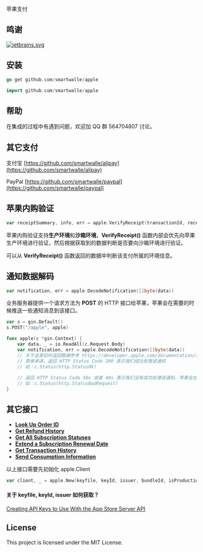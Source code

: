苹果支付

## 鸣谢

[![jetbrains.svg](jetbrains.svg)](https://www.jetbrains.com/?from=AliPay%20SDK%20for%20Go)

## 安装

```go
go get github.com/smartwalle/apple
```

```go
import github.com/smartwalle/apple
```

## 帮助

在集成的过程中有遇到问题，欢迎加 QQ 群 564704807 讨论。

## 其它支付

支付宝 [https://github.com/smartwalle/alipay](https://github.com/smartwalle/alipay)

PayPal [https://github.com/smartwalle/paypal](https://github.com/smartwalle/paypal)

## 苹果内购验证

```go
var receiptSummary, info, err = apple.VerifyReceipt(transactionId, receipt, password)
```

苹果内购验证支持**生产环境**和**沙箱环境**，**VerifyReceipt()** 函数内部会优先向苹果生产环境进行验证，然后根据获取到的数据判断是否要向沙箱环境进行验证。

可以从 **VerifyReceipt()** 函数返回的数据中判断该支付所属的环境信息。

## 通知数据解码

```go
var notification, err = apple.DecodeNotification([]byte(data))
```

业务服务器提供一个请求方法为 **POST** 的 HTTP 接口给苹果，苹果会在需要的时候推送一些通知消息到该接口。

```go
var s = gin.Default()
s.POST("/apple", apple)

func apple(c *gin.Context) {
    var data, _ = io.ReadAll(c.Request.Body)
    var notification, err = apple.DecodeNotification([]byte(data)) 
    // 关于这里如何返回数据参考 https://developer.apple.com/documentation/appstoreservernotifications/responding_to_app_store_server_notifications
    // 简单来讲，返回 HTTP Status Code 200 表示我们成功处理该通知
    // 如：c.Status(http.StatusOK)
	
    // 返回 HTTP Status Code 50x 或者 40x 表示我们没有成功处理该通知，苹果会在一定时间后重新推送该通知
    // 如：c.Status(http.StatusBadRequest)
}

```

## 其它接口

* **[Look Up Order ID](https://developer.apple.com/documentation/appstoreserverapi/look_up_order_id)**
* **[Get Refund History](https://developer.apple.com/documentation/appstoreserverapi/get_refund_history)**
* **[Get All Subscription Statuses](https://developer.apple.com/documentation/appstoreserverapi/get_all_subscription_statuses)**
* **[Extend a Subscription Renewal Date](https://developer.apple.com/documentation/appstoreserverapi/extend_a_subscription_renewal_date)**
* **[Get Transaction History](https://developer.apple.com/documentation/appstoreserverapi/get_transaction_history)**
* **[Send Consumption Information](https://developer.apple.com/documentation/appstoreserverapi/send_consumption_information)**

以上接口需要先初始化 apple.Client

```go
var client, _ = apple.New(keyfile, keyId, issuer, bundleId, isProduction)
```
#### 关于 keyfile, keyId, issuer 如何获取？

[Creating API Keys to Use With the App Store Server API
](https://developer.apple.com/documentation/appstoreserverapi/creating_api_keys_to_use_with_the_app_store_server_api)

## License

This project is licensed under the MIT License.
